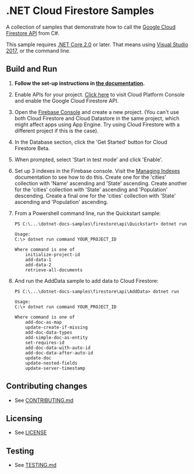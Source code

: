 # .NET Cloud Firestore Samples

A collection of samples that demonstrate how to call the
[Google Cloud Firestore API](https://cloud.google.com/firestore/docs/) from C#.

This sample requires [.NET Core 2.0](
    https://www.microsoft.com/net/core) or later.  That means using
[Visual Studio 2017](
    https://www.visualstudio.com/), or the command line.

## Build and Run

1.  **Follow the set-up instructions in [the documentation](https://cloud.google.com/dotnet/docs/setup).**

2.  Enable APIs for your project.
    [Click here](https://console.cloud.google.com/flows/enableapi?apiid=firestore.googleapis.com&showconfirmation=true)
    to visit Cloud Platform Console and enable the Google Cloud Firestore API.

3. Open the [Firebase Console](https://console.firebase.google.com/) and create a new project. (You can't use both Cloud Firestore and Cloud Datastore in the same project, which might affect apps using App Engine. Try using Cloud Firestore with a different project if this is the case).

4. In the Database section, click the 'Get Started' button for Cloud Firestore Beta.

5. When prompted, select 'Start in test mode' and click 'Enable'.

6. Set up 3 indexes in the Firebase console. Visit the [Managing Indexes](https://cloud.google.com/firestore/docs/query-data/indexing) documentation to see how to do this. Create one for the 'cities' collection with 'Name' ascending and 'State' ascending. Create another for the 'cities' collection with 'State' ascending and 'Population' descending. Create a final one for the 'cities' collection with 'State' ascending and 'Population' ascending.

7.  From a Powershell command line, run the Quickstart sample:
    ```
    PS C:\...\dotnet-docs-samples\firestore\api\Quickstart> dotnet run

    Usage:
    C:\> dotnet run command YOUR_PROJECT_ID

    Where command is one of
        initialize-project-id
        add-data-1
        add-data-2
        retrieve-all-documents
    ```

8.  And run the AddData sample to add data to Cloud Firestore:
    ```
    PS C:\...\dotnet-docs-samples\firestore\api\AddData> dotnet run

    Usage:
    C:\> dotnet run command YOUR_PROJECT_ID

    Where command is one of
        add-doc-as-map
        update-create-if-missing
        add-doc-data-types
        add-simple-doc-as-entity
        set-requires-id
        add-doc-data-with-auto-id
        add-doc-data-after-auto-id
        update-doc
        update-nested-fields
        update-server-timestamp
    ```

## Contributing changes

* See [CONTRIBUTING.md](../../CONTRIBUTING.md)

## Licensing

* See [LICENSE](../../LICENSE)

## Testing

* See [TESTING.md](../../TESTING.md)
